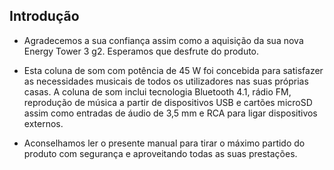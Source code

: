 ## Introdução

* Agradecemos a sua confiança assim como a aquisição da sua nova Energy Tower 3 g2. Esperamos que desfrute do produto.

* Esta coluna de som com potência de 45 W foi concebida para satisfazer as necessidades musicais de todos os utilizadores nas suas próprias casas. A coluna de som inclui tecnologia Bluetooth 4.1, rádio FM, reprodução de música a partir de dispositivos USB e cartões microSD assim como entradas de áudio de 3,5 mm e RCA para ligar dispositivos externos.

* Aconselhamos ler o presente manual para tirar o máximo partido do produto com segurança e aproveitando todas as suas prestações.
